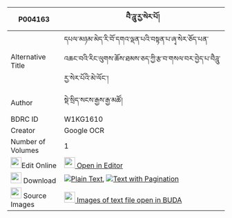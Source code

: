 |P004163|བཻ་ཌཱུ་རྱ་སེར་པོ། 
| --- | --- 
|Alternative Title |དཔལ་མཉམ་མེད་རི་བོ་དགའ་ལྡན་པའི་བསྟན་པ་ཞྭ་སེར་ཅོད་པན་འཆང་བའི་རིང་ལུགས་ཆོས་ཐམས་ཅད་ཀྱི་རྩ་བ་གསལ་བར་བྱེད་པ་བཻཌཱུ་རྱ་སེར་པོའི་མེ་ལོང་།
|Author| སྡེ་སྲིད་སངས་རྒྱས་རྒྱ་མཚོ།
|BDRC ID | W1KG1610
|Creator | Google OCR
|Number of Volumes| 1
|<img width="25" src="https://img.icons8.com/color/25/000000/edit-property.png">Edit Online| [<img width="25" src="https://avatars.githubusercontent.com/u/45091458?s=200&v=4"> Open in Editor](http://editor.openpecha.org/P004163)
|<img width="25" src="https://img.icons8.com/fluent/48/000000/download-2.png"/>  Download | [![](https://img.icons8.com/color/20/000000/txt.png)Plain Text](https://github.com/Openpecha/P004163/releases/download/v1/bai_du_rya(?)_serpo_plain_P004163.zip), [![](https://img.icons8.com/color/20/000000/txt.png)Text with Pagination](https://github.com/Openpecha/P004163/releases/download/v1/bai_du_rya(?)_serpo_pages_P004163.zip)
|<img width="25" src="https://img.icons8.com/plasticine/100/000000/pictures-folder.png"/>  Source Images | [<img width="25" src="https://library.bdrc.io/icons/BUDA-small.svg"> Images of text file open in BUDA](https://library.bdrc.io/show/bdr:W1KG1610)
